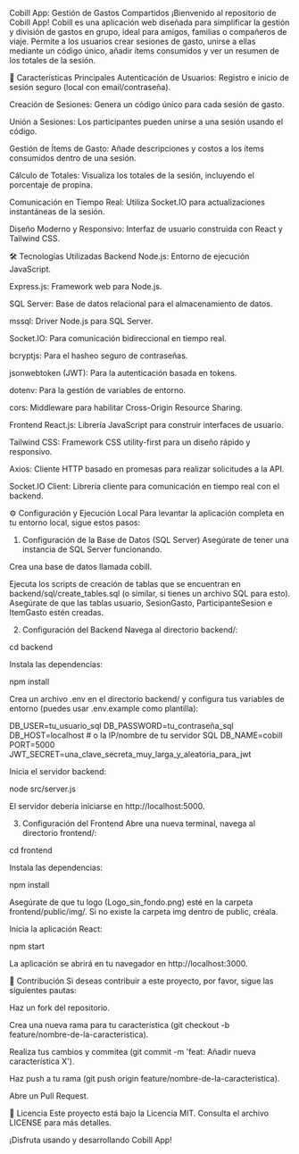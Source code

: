 Cobill App: Gestión de Gastos Compartidos
¡Bienvenido al repositorio de Cobill App! Cobill es una aplicación web diseñada para simplificar la gestión y división de gastos en grupo, ideal para amigos, familias o compañeros de viaje. Permite a los usuarios crear sesiones de gasto, unirse a ellas mediante un código único, añadir ítems consumidos y ver un resumen de los totales de la sesión.

🚀 Características Principales
Autenticación de Usuarios: Registro e inicio de sesión seguro (local con email/contraseña).

Creación de Sesiones: Genera un código único para cada sesión de gasto.

Unión a Sesiones: Los participantes pueden unirse a una sesión usando el código.

Gestión de Ítems de Gasto: Añade descripciones y costos a los ítems consumidos dentro de una sesión.

Cálculo de Totales: Visualiza los totales de la sesión, incluyendo el porcentaje de propina.

Comunicación en Tiempo Real: Utiliza Socket.IO para actualizaciones instantáneas de la sesión.

Diseño Moderno y Responsivo: Interfaz de usuario construida con React y Tailwind CSS.

🛠️ Tecnologías Utilizadas
Backend
Node.js: Entorno de ejecución JavaScript.

Express.js: Framework web para Node.js.

SQL Server: Base de datos relacional para el almacenamiento de datos.

mssql: Driver Node.js para SQL Server.

Socket.IO: Para comunicación bidireccional en tiempo real.

bcryptjs: Para el hasheo seguro de contraseñas.

jsonwebtoken (JWT): Para la autenticación basada en tokens.

dotenv: Para la gestión de variables de entorno.

cors: Middleware para habilitar Cross-Origin Resource Sharing.

Frontend
React.js: Librería JavaScript para construir interfaces de usuario.

Tailwind CSS: Framework CSS utility-first para un diseño rápido y responsivo.

Axios: Cliente HTTP basado en promesas para realizar solicitudes a la API.

Socket.IO Client: Librería cliente para comunicación en tiempo real con el backend.

⚙️ Configuración y Ejecución Local
Para levantar la aplicación completa en tu entorno local, sigue estos pasos:

1. Configuración de la Base de Datos (SQL Server)
Asegúrate de tener una instancia de SQL Server funcionando.

Crea una base de datos llamada cobill.

Ejecuta los scripts de creación de tablas que se encuentran en backend/sql/create_tables.sql (o similar, si tienes un archivo SQL para esto). Asegúrate de que las tablas usuario, SesionGasto, ParticipanteSesion e ItemGasto estén creadas.

2. Configuración del Backend
Navega al directorio backend/:

cd backend

Instala las dependencias:

npm install

Crea un archivo .env en el directorio backend/ y configura tus variables de entorno (puedes usar .env.example como plantilla):

DB_USER=tu_usuario_sql
DB_PASSWORD=tu_contraseña_sql
DB_HOST=localhost # o la IP/nombre de tu servidor SQL
DB_NAME=cobill
PORT=5000
JWT_SECRET=una_clave_secreta_muy_larga_y_aleatoria_para_jwt

Inicia el servidor backend:

node src/server.js

El servidor debería iniciarse en http://localhost:5000.

3. Configuración del Frontend
Abre una nueva terminal, navega al directorio frontend/:

cd frontend

Instala las dependencias:

npm install

Asegúrate de que tu logo (Logo_sin_fondo.png) esté en la carpeta frontend/public/img/. Si no existe la carpeta img dentro de public, créala.

Inicia la aplicación React:

npm start

La aplicación se abrirá en tu navegador en http://localhost:3000.

🤝 Contribución
Si deseas contribuir a este proyecto, por favor, sigue las siguientes pautas:

Haz un fork del repositorio.

Crea una nueva rama para tu característica (git checkout -b feature/nombre-de-la-caracteristica).

Realiza tus cambios y commitea (git commit -m 'feat: Añadir nueva característica X').

Haz push a tu rama (git push origin feature/nombre-de-la-caracteristica).

Abre un Pull Request.

📄 Licencia
Este proyecto está bajo la Licencia MIT. Consulta el archivo LICENSE para más detalles.

¡Disfruta usando y desarrollando Cobill App!
